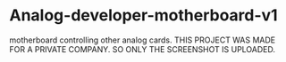 # Analog-developer-motherboard-v1
motherboard controlling other analog cards. THIS PROJECT WAS MADE FOR A PRIVATE COMPANY. SO ONLY THE SCREENSHOT IS UPLOADED.
